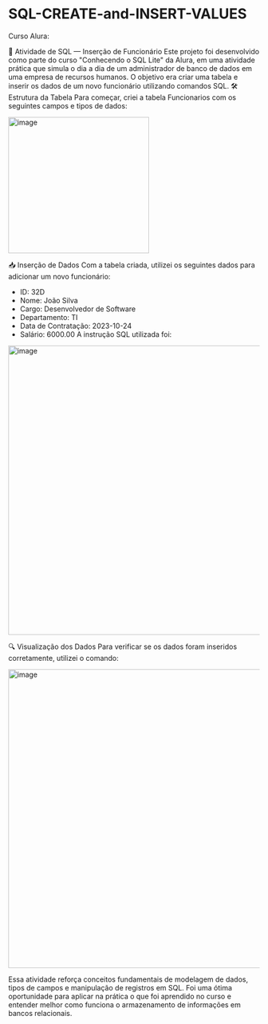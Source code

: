 # SQL-CREATE-and-INSERT-VALUES
Curso Alura: 

💼 Atividade de SQL — Inserção de Funcionário
Este projeto foi desenvolvido como parte do curso "Conhecendo o SQL Lite" da Alura, em uma atividade prática que simula o dia a dia de um administrador de banco de dados em uma empresa de recursos humanos. O objetivo era criar uma tabela e inserir os dados de um novo funcionário utilizando comandos SQL.
🛠️ Estrutura da Tabela
Para começar, criei a tabela Funcionarios com os seguintes campos e tipos de dados:

<img width="282" height="273" alt="image" src="https://github.com/user-attachments/assets/b1415eb8-8e5a-4426-b0d3-f804d3a5b83e" />

📥 Inserção de Dados
Com a tabela criada, utilizei os seguintes dados para adicionar um novo funcionário:
- ID: 32D
- Nome: João Silva
- Cargo: Desenvolvedor de Software
- Departamento: TI
- Data de Contratação: 2023-10-24
- Salário: 6000.00
A instrução SQL utilizada foi:

<img width="1048" height="580" alt="image" src="https://github.com/user-attachments/assets/523990f2-073c-444e-b722-0c5d35a11ab7" />

🔍 Visualização dos Dados
Para verificar se os dados foram inseridos corretamente, utilizei o comando:

<img width="1399" height="599" alt="image" src="https://github.com/user-attachments/assets/cfe6d23a-3ca0-47e9-866e-066d0ca6dbe7" />

Essa atividade reforça conceitos fundamentais de modelagem de dados, tipos de campos e manipulação de registros em SQL. Foi uma ótima oportunidade para aplicar na prática o que foi aprendido no curso e entender melhor como funciona o armazenamento de informações em bancos relacionais.

